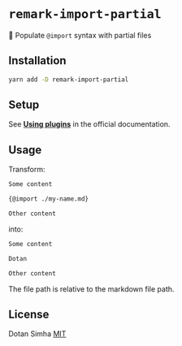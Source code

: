 # `remark-import-partial`

📝 Populate `@import` syntax with partial files

## Installation

```sh
yarn add -D remark-import-partial
```

## Setup

See [**Using plugins**](https://github.com/remarkjs/remark/blob/master/doc/plugins.md#using-plugins) in the official documentation.

## Usage

Transform:

```md
Some content

{@import ./my-name.md}

Other content
```

into:

```md
Some content

Dotan

Other content
```

The file path is relative to the markdown file path.

## License

Dotan Simha
[MIT](LICENSE)